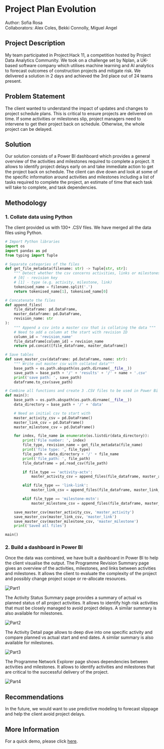 # Project Plan Evolution
Author: Sofia Rosa
<br>Collaborators: Alex Coles, Bekki Connolly, Miguel Angel


## Project Description
My team participated in Project:Hack 11, a competition hosted by Project Data Analytics Community. We took on a challenge set by Nplan, a UK-based software company which utilises machine learning and AI analytics to forecast outcomes of construction projects and mitigate risk. We delivered a solution in 2 days and achieved the 3rd place out of 24 teams present.

## Problem Statement
The client wanted to understand the impact of updates and changes to project schedule plans. This is critical to ensure projects are delivered on time. If some activities or milestones slip, project managers need to intervene to get their project back on schedule. Otherwise, the whole project can be delayed.

## Solution
Our solution consists of a Power BI dashboard which provides a general overview of the activities and milestones required to complete a project. It allows to identify project delays early on and take immediate action to get the project back on schedule. The client can dive down and look at some of the specific information around activities and milestones including a list of tasks required to complete the project, an estimate of time that each task will take to complete, and task dependencies.

## Methodology

### 1. Collate data using Python
The client provided us with 130+ .CSV files. We have merged all the data files using Python.
```python
# Import Python libraries
import os
import pandas as pd
from typing import Tuple
```
```python
# Separate categories of the files
def get_file_metadata(filename: str) -> Tuple[str, str]:
    """ Detect whether the csv concerns activities, links or milestones """
    # [0] - revision key
    # [1] - type (e.g. activity, milestone, link)
    tokenised_name = filename.split('.')
    return tokenised_name[1], tokenised_name[0]
```
```python
# Concatenate the files
def append_files(
    file_dataframe: pd.DataFrame,
    master_dataframe: pd.DataFrame,
    revision_name: str
):
    """ Append a csv into a master csv that is collating the data """
    # Need to add a column at the start with revision ID
    column_id = 'revision_name'
    file_dataframe[column_id] = revision_name
    return pd.concat([file_dataframe, master_dataframe])
```
```python
# Save tables
def save_master_csv(dataframe: pd.DataFrame, name: str):
    """ Write out master csv with collated data"""
    base_path = os.path.abspath(os.path.dirname(__file__))
    save_path = base_path + '/' + 'results' + '/' + name + '.csv'
    print('save path: ', save_path)
    dataframe.to_csv(save_path)
```
```python
# Combine all functions and create 3 .CSV files to be used in Power Bi
def main():
    base_path = os.path.abspath(os.path.dirname(__file__))
    data_directory = base_path + '/' + 'data'

    # Need an initial csv to start with
    master_activity_csv = pd.DataFrame()
    master_link_csv = pd.DataFrame()
    master_milestone_csv = pd.DataFrame()

    for index, file_name in enumerate(os.listdir(data_directory)):
        print('File number: ', index)
        file_type, revision_name = get_file_metadata(file_name)
        print('file type: ', file_type)
        file_path = data_directory + '/' + file_name
        print('file_path: ', file_path)
        file_dataframe = pd.read_csv(file_path)

        if file_type == 'activity-actv':
            master_activity_csv = append_files(file_dataframe, master_activity_csv, revision_name)

        elif file_type == 'link-link':
            master_link_csv = append_files(file_dataframe, master_link_csv, revision_name)

        elif file_type == 'milestone-mstn':
            master_milestone_csv = append_files(file_dataframe, master_milestone_csv, revision_name)

    save_master_csv(master_activity_csv, 'master_activity')
    save_master_csv(master_link_csv, 'master_link')
    save_master_csv(master_milestone_csv, 'master_milestone')
    print('Saved all files')

main()
```
### 2. Build a dashboard in Power BI
Once the data was combined, we have built a dashboard in Power BI to help the client visualise the output. The Programme Revision Summary page gives an overview of the activities, milestones, and links between activities and milestones. It allows the client to evaluate the complexity of the project and possibly change project scope or re-allocate resources.

![Part1](https://user-images.githubusercontent.com/68342642/151710962-516aa8ff-a124-49a9-b743-49577c4a7277.gif)

The Activity Status Summary page provides a summary of actual vs planned status of all project activities. It allows to identify high risk activities that must be closely managed to avoid project delays. A similar summary is also available for milestones.

![Part2](https://user-images.githubusercontent.com/68342642/151712470-15f99c0b-0644-4043-920d-9b04addc1253.gif)

The Activity Detail page allows to deep dive into one specific activity and compare planned vs actual start and end dates. A similar summary is also available for milestones.

![Part3](https://user-images.githubusercontent.com/68342642/151712476-5ff2a929-7c3a-411e-8ce6-6f689b4b6831.gif)

The Programme Network Explorer page shows dependencies between activities and milestones. It allows to identify activities and milestones that are critical to the successful delivery of the project.

![Part4](https://user-images.githubusercontent.com/68342642/151712479-dacfea15-ab14-4d61-a73e-b3928e076e29.gif)

## Recommendations
In the future, we would want to use predictive modeling to forecast slippage and help the client avoid project delays.

## More Information
For a quick demo, please click [here](https://www.youtube.com/watch?v=_ZPRI1GVmEw&list=PLM0EU9nRaeVAAdF2xO_BZK00a8fN7ki1P&index=3).
